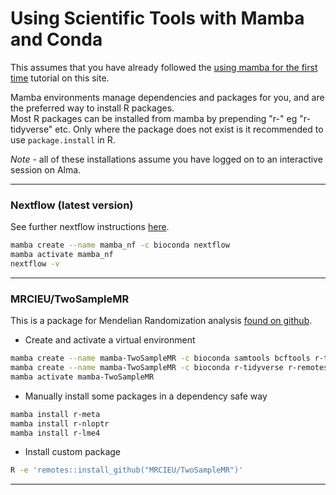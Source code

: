# Using Scientific Tools with Mamba and Conda

This assumes that you have already followed the [using mamba for the first time](../conda/mamba-first.md) tutorial on this site.  

Mamba environments manage dependencies and packages for you, and are the preferred way to install R packages.  
Most R packages can be installed from mamba by prepending "r-" eg "r-tidyverse" etc. 
Only where the package does not exist is it recommended to use `package.install` in R.  

*Note* - all of these installations assume you have logged on to an interactive session on Alma.  

---  
### Nextflow (latest version)
See further nextflow instructions [here](../containers/nextflow-envs.md).  

```bash
mamba create --name mamba_nf -c bioconda nextflow
mamba activate mamba_nf
nextflow -v
```

---  

### MRCIEU/TwoSampleMR
This is a package for Mendelian Randomization analysis [found on github](https://github.com/MRCIEU/TwoSampleMR).  

- Create and activate a virtual environment  
```bash
mamba create --name mamba-TwoSampleMR -c bioconda samtools bcftools r-tidyverse r-remotes r-base=4.3
mamba create --name mamba-TwoSampleMR -c bioconda r-tidyverse r-remotes r-base=4.3
mamba activate mamba-TwoSampleMR
```
- Manually install some packages in a dependency safe way  
```bash
mamba install r-meta
mamba install r-nloptr
mamba install r-lme4
```
- Install custom package  
```bash
R -e 'remotes::install_github("MRCIEU/TwoSampleMR")'
```

---  

